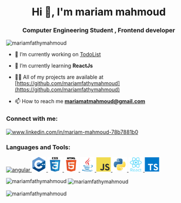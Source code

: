 
<h1 align="center">Hi 👋, I'm mariam mahmoud</h1>
<h3 align="center">Computer Engineering Student , Frontend developer</h3>

<p align="left"> <img src="https://komarev.com/ghpvc/?username=mariamfathymahmoud&label=Profile%20views&color=0e75b6&style=flat" alt="mariamfathymahmoud" /> </p>

- 🔭 I’m currently working on [TodoList](https://github.com/mariamfathymahmoud/TodoList-React-js)

- 🌱 I’m currently learning **ReactJs**

- 👨‍💻 All of my projects are available at [https://github.com/mariamfathymahmoud](https://github.com/mariamfathymahmoud)

- 📫 How to reach me **mariamatmahmoud@gmail.com**

<h3 align="left">Connect with me:</h3>
<p align="left">
<a href="https://linkedin.com/in/www.linkedin.com/in/mariam-mahmoud-78b7881b0" target="blank"><img align="center" src="https://raw.githubusercontent.com/rahuldkjain/github-profile-readme-generator/master/src/images/icons/Social/linked-in-alt.svg" alt="www.linkedin.com/in/mariam-mahmoud-78b7881b0" height="30" width="40" /></a>
</p>

<h3 align="left">Languages and Tools:</h3>
<p align="left"> <a href="https://angular.io" target="_blank" rel="noreferrer"> <img src="https://angular.io/assets/images/logos/angular/angular.svg" alt="angular" width="40" height="40"/> </a> <a href="https://www.w3schools.com/cpp/" target="_blank" rel="noreferrer"> <img src="https://raw.githubusercontent.com/devicons/devicon/master/icons/cplusplus/cplusplus-original.svg" alt="cplusplus" width="40" height="40"/> </a> <a href="https://www.w3schools.com/css/" target="_blank" rel="noreferrer"> <img src="https://raw.githubusercontent.com/devicons/devicon/master/icons/css3/css3-original-wordmark.svg" alt="css3" width="40" height="40"/> </a> <a href="https://www.w3.org/html/" target="_blank" rel="noreferrer"> <img src="https://raw.githubusercontent.com/devicons/devicon/master/icons/html5/html5-original-wordmark.svg" alt="html5" width="40" height="40"/> </a> <a href="https://www.java.com" target="_blank" rel="noreferrer"> <img src="https://raw.githubusercontent.com/devicons/devicon/master/icons/java/java-original.svg" alt="java" width="40" height="40"/> </a> <a href="https://developer.mozilla.org/en-US/docs/Web/JavaScript" target="_blank" rel="noreferrer"> <img src="https://raw.githubusercontent.com/devicons/devicon/master/icons/javascript/javascript-original.svg" alt="javascript" width="40" height="40"/> </a> <a href="https://www.python.org" target="_blank" rel="noreferrer"> <img src="https://raw.githubusercontent.com/devicons/devicon/master/icons/python/python-original.svg" alt="python" width="40" height="40"/> </a> <a href="https://reactjs.org/" target="_blank" rel="noreferrer"> <img src="https://raw.githubusercontent.com/devicons/devicon/master/icons/react/react-original-wordmark.svg" alt="react" width="40" height="40"/> </a> <a href="https://www.typescriptlang.org/" target="_blank" rel="noreferrer"> <img src="https://raw.githubusercontent.com/devicons/devicon/master/icons/typescript/typescript-original.svg" alt="typescript" width="40" height="40"/> </a> </p>

<p><img align="left" src="https://github-readme-stats.vercel.app/api/top-langs?username=mariamfathymahmoud&show_icons=true&locale=en&layout=compact" alt="mariamfathymahmoud" /></p>

<p>&nbsp;<img align="center" src="https://github-readme-stats.vercel.app/api?username=mariamfathymahmoud&show_icons=true&locale=en" alt="mariamfathymahmoud" /></p>

<p><img align="center" src="https://github-readme-streak-stats.herokuapp.com/?user=mariamfathymahmoud&" alt="mariamfathymahmoud" /></p>
